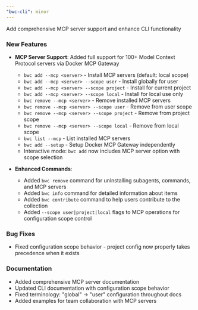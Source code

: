 ```yaml
---
"bwc-cli": minor
---
```


Add comprehensive MCP server support and enhance CLI functionality

### New Features
- **MCP Server Support**: Added full support for 100+ Model Context Protocol servers via Docker MCP Gateway
  - `bwc add --mcp <server>` - Install MCP servers (default: local scope)
  - `bwc add --mcp <server> --scope user` - Install globally for user
  - `bwc add --mcp <server> --scope project` - Install for current project
  - `bwc add --mcp <server> --scope local` - Install for local use only
  - `bwc remove --mcp <server>` - Remove installed MCP servers
  - `bwc remove --mcp <server> --scope user` - Remove from user scope
  - `bwc remove --mcp <server> --scope project` - Remove from project scope
  - `bwc remove --mcp <server> --scope local` - Remove from local scope
  - `bwc list --mcp` - List installed MCP servers
  - `bwc add --setup` - Setup Docker MCP Gateway independently
  - Interactive mode: `bwc add` now includes MCP server option with scope selection

- **Enhanced Commands**:
  - Added `bwc remove` command for uninstalling subagents, commands, and MCP servers
  - Added `bwc info` command for detailed information about items
  - Added `bwc contribute` command to help users contribute to the collection
  - Added `--scope user|project|local` flags to MCP operations for configuration scope control

### Bug Fixes
- Fixed configuration scope behavior - project config now properly takes precedence when it exists

### Documentation
- Added comprehensive MCP server documentation
- Updated CLI documentation with configuration scope behavior
- Fixed terminology: "global" → "user" configuration throughout docs
- Added examples for team collaboration with MCP servers